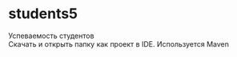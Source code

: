 # students5
Успеваемость студентов <br>
Скачать и открыть папку как проект в IDE.
Используется Maven
